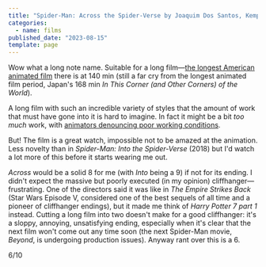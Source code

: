```yaml
---
title: "Spider-Man: Across the Spider-Verse by Joaquim Dos Santos, Kemp Powers and Justin K. Thompson"
categories:
  - name: films
published_date: "2023-08-15"
template: page
---
```


Wow what a long note name. Suitable for a long film—[the longest American animated film](https://en.wikipedia.org/wiki/List_of_longest_animated_films) there is at 140 min (still a far cry from the longest animated film period, Japan's 168 min _In This Corner (and Other Corners) of the World_).

A long film with such an incredible variety of styles that the amount of work that must have gone into it is hard to imagine. In fact it might be a bit _too much_ work, with [animators denouncing poor working conditions](https://www.vulture.com/2023/06/spider-verse-animation-four-artists-on-making-the-sequel.html).

But! The film is a great watch, impossible not to be amazed at the animation. Less novelty than in _Spider-Man: Into the Spider-Verse_ (2018) but I'd watch a lot more of this before it starts wearing me out.

_Across_ would be a solid 8 for me (with _Into_ being a 9) if not for its ending. I didn't expect the massive but poorly executed (in my opinion) cliffhanger—frustrating. One of the directors said it was like in _The Empire Strikes Back_ (Star Wars Episode V, considered one of the best sequels of all time and a pioneer of cliffhanger endings), but it made me think of _Harry Potter 7 part 1_ instead. Cutting a long film into two doesn't make for a good cliffhanger: it's a sloppy, annoying, unsatisfying ending, especially when it's clear that the next film won't come out any time soon (the next Spider-Man movie, _Beyond_, is undergoing production issues). Anyway rant over this is a 6.

6/10

